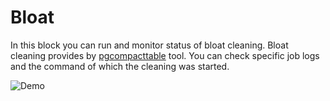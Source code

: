 # Bloat

In this block you can run and monitor status of bloat cleaning.
Bloat cleaning provides by [pgcompacttable](https://github.com/dataegret/pgcompacttable) tool.
You can check specific job logs and the command of which the cleaning was started.

![Demo](https://github.com/veegres/ivory/blob/master/doc/images/overview.gif)
